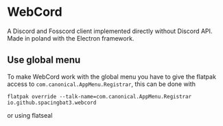 # WebCord
A Discord and Fosscord client implemented directly without Discord API. Made in poland with the Electron framework.

## Use global menu
To make WebCord work with the global menu you have to give the flatpak access to `com.canonical.AppMenu.Registrar`, this can be done with
```
flatpak override --talk-name=com.canonical.AppMenu.Registrar io.github.spacingbat3.webcord
```
or using flatseal

<!--
## Run under XWayland
If using wayland, WebCord will automatically run under wayland. If this is not desired, WebCord can be forced to use XWayland by revoking the Wayland permissions:
```
flatpak override --user --nosocket=wayland --nosocket=fallback-x11 --socket=x11 io.github.spacingbat3.webcord
```
--!>
